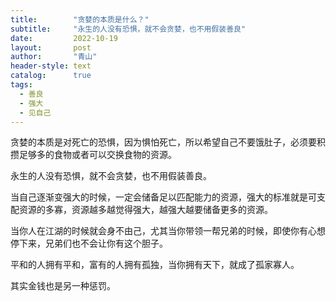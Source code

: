 ```yaml
---
title:        "贪婪的本质是什么？"
subtitle:     "永生的人没有恐惧，就不会贪婪，也不用假装善良"
date:         2022-10-19
layout:       post
author:       "青山"
header-style: text
catalog:      true
tags:
  - 善良
  - 强大
  - 见自己
---
```


贪婪的本质是对死亡的恐惧，因为惧怕死亡，所以希望自己不要饿肚子，必须要积攒足够多的食物或者可以交换食物的资源。

永生的人没有恐惧，就不会贪婪，也不用假装善良。

当自己逐渐变强大的时候，一定会储备足以匹配能力的资源，强大的标准就是可支配资源的多寡，资源越多越觉得强大，越强大越要储备更多的资源。

当你人在江湖的时候就会身不由己，尤其当你带领一帮兄弟的时候，即使你有心想停下来，兄弟们也不会让你有这个胆子。

平和的人拥有平和，富有的人拥有孤独，当你拥有天下，就成了孤家寡人。

其实金钱也是另一种惩罚。